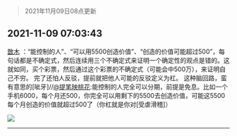 > 2021年11月09日08点更新
<link rel="stylesheet" href="https://cdn.jsdelivr.net/gh/taotie6/sampleJSON@main/css/photo_show.css">
<meta name="referrer" content="no-referrer" />


 ## 2021-11-09 07:03:43 

 [㪚木](https://www.coolapk.com/feed/31329249?shareKey=MjYyZjVkZmY4OGE4NjE4OWJjZTU~) ：“能控制的人”、“可以用5500创造价值”、“创造的价值可能超过500”，每句话都是不确定式，然后连续用三个不确定式来证明一个确定性的观点是错的。这就如同，买个彩票，然后通过这个彩票的不确定式（可能会中500万），来证明自己不穷。
完了还怕人反驳，提前就把他人可能的反驳定义为杠。<!--break-->
这种脑回路，蛮有意思的[呲牙]//<a class="feed-link-uname" href="/u/提笔映桃花">@提笔映桃花</a>:能控制的人完全可以分期，前提是免息。比如一个手机6000，每个月还500，你完全可以用剩下的5500去创造价值，可能这5500每个月创造的价值就超过500了（你杠就是你对[受虐滑稽]） 

<div class="album">
<img class="img-item" src="http://image.coolapk.com/feed/2019/0507/23/1081091_4586_1095@230x167.gif" />
</div>

 ------- 

